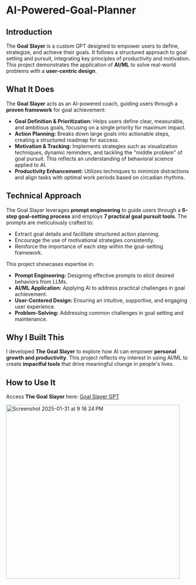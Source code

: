 # AI-Powered-Goal-Planner
## Introduction
The **Goal Slayer** is a custom GPT designed to empower users to define, strategize, and achieve their goals. It follows a structured approach to goal setting and pursuit, integrating key principles of productivity and motivation. This project demonstrates the application of **AI/ML** to solve real-world problems with a **user-centric design**.

## What It Does
The **Goal Slayer** acts as an AI-powered coach, guiding users through a **proven framework** for goal achievement:

- **Goal Definition & Prioritization:** Helps users define clear, measurable, and ambitious goals, focusing on a single priority for maximum impact.
- **Action Planning:** Breaks down large goals into actionable steps, creating a structured roadmap for success.
- **Motivation & Tracking:** Implements strategies such as visualization techniques, dynamic reminders, and tackling the "middle problem" of goal pursuit. This reflects an understanding of behavioral science applied to AI.
- **Productivity Enhancement:** Utilizes techniques to minimize distractions and align tasks with optimal work periods based on circadian rhythms.

## Technical Approach
The Goal Slayer leverages **prompt engineering** to guide users through a **6-step goal-setting process** and employs **7 practical goal pursuit tools**. The prompts are meticulously crafted to:

- Extract goal details and facilitate structured action planning.
- Encourage the use of motivational strategies consistently.
- Reinforce the importance of each step within the goal-setting framework.

This project showcases expertise in:

- **Prompt Engineering:** Designing effective prompts to elicit desired behaviors from LLMs.
- **AI/ML Application:** Applying AI to address practical challenges in goal achievement.
- **User-Centered Design:** Ensuring an intuitive, supportive, and engaging user experience.
- **Problem-Solving:** Addressing common challenges in goal setting and maintenance.

## Why I Built This
I developed **The Goal Slayer** to explore how AI can empower **personal growth and productivity**. This project reflects my interest in using AI/ML to create **impactful tools** that drive meaningful change in people's lives.

## How to Use It
Access **The Goal Slayer** here: [Goal Slayer GPT](https://chatgpt.com/g/g-67624e480ca48191a57da5aa38e27072-the-goal-slayer)

<img width="474" alt="Screenshot 2025-01-31 at 9 16 24 PM" src="https://github.com/user-attachments/assets/9afc9164-ae27-409a-8b10-919480ae6c41" />
